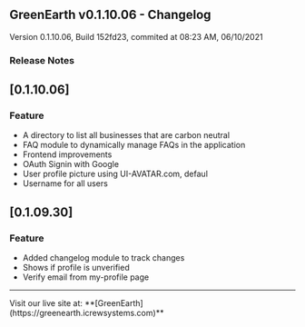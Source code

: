 <h2 class="text-success h1">
    GreenEarth v<strong>0.1.10.06</strong> - Changelog
</h2>
<span class="text-center">
    Version 0.1.10.06, Build 152fd23, commited at 08:23 AM, 06/10/2021
</span>

<h3 class="h3 text-success">Release Notes</h1>


## [0.1.10.06]

### Feature
 - A directory to list all businesses that are carbon neutral
 - FAQ module to dynamically manage FAQs in the application
 - Frontend improvements
 - OAuth Signin with Google
 - User profile picture using UI-AVATAR.com, defaul
 - Username for all users

## [0.1.09.30]

### Feature
 - Added changelog module to track changes
 - Shows if profile is unverified
 - Verify email from my-profile page

<hr class="mb-2 mt-4">
Visit our live site at: **[GreenEarth](https://greenearth.icrewsystems.com)**
